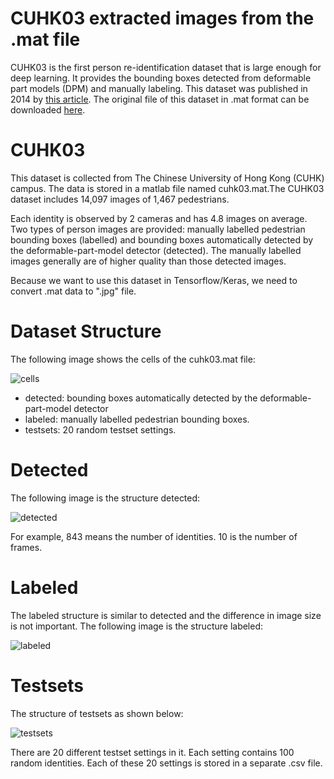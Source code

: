 # CUHK03 extracted images from the .mat file
CUHK03 is the first person re-identification dataset that is large enough for deep learning. It provides the bounding boxes detected from deformable part models (DPM) and manually labeling. This dataset was published in 2014 by [this article](https://openaccess.thecvf.com/content_cvpr_2014/html/Li_DeepReID_Deep_Filter_2014_CVPR_paper.html). The original file of this dataset in .mat format can be downloaded [here](https://www.ee.cuhk.edu.hk/~xgwang/CUHK_identification.html).

# CUHK03 
This dataset is collected from The Chinese University of Hong Kong (CUHK) campus. The data is stored in a matlab file named cuhk03.mat.The CUHK03 dataset includes 14,097 images of 1,467 pedestrians.

Each identity is observed by 2 cameras and has 4.8 images on average. Two types of person images are provided: manually labelled pedestrian bounding boxes (labelled) and bounding boxes automatically detected by the deformable-part-model detector (detected). The manually labelled images generally are of higher quality than those detected images.

Because we want to use this dataset in Tensorflow/Keras, we need to convert .mat data to ".jpg" file.

# Dataset Structure
The following image shows the cells of the cuhk03.mat file:

![cells](https://user-images.githubusercontent.com/27925997/94210307-35ac5200-fedb-11ea-9f7d-59ae52a9a8c9.jpg)

- detected: bounding boxes automatically detected by the deformable-part-model detector
- labeled: manually labelled pedestrian bounding boxes.
- testsets: 20 random testset settings.

# Detected
The following image is the structure detected:

![detected](https://user-images.githubusercontent.com/27925997/94210944-03035900-fedd-11ea-8920-2f95417ef403.jpg)

For example, 843 means the number of identities. 10 is the number of frames.

# Labeled
The labeled structure is similar to detected and the difference in image size is not important.
The following image is the structure labeled:

![labeled](https://user-images.githubusercontent.com/27925997/94211319-00edca00-fede-11ea-9b91-36f1d9a98492.jpg)

# Testsets
The structure of testsets as shown below:

![testsets](https://user-images.githubusercontent.com/27925997/94211534-88d3d400-fede-11ea-8e56-39da02be2ed7.jpg)

There are 20 different testset settings in it. Each setting contains 100 random identities. Each of these 20 settings is stored in a separate .csv file.
